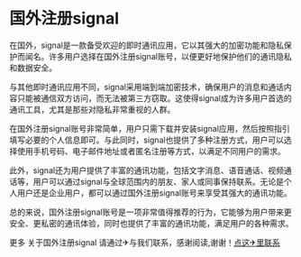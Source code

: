 # 国外注册signal

在国外，signal是一款备受欢迎的即时通讯应用，它以其强大的加密功能和隐私保护而闻名。许多用户选择在国外注册signal账号，以便更好地保护他们的通讯隐私和数据安全。

与其他即时通讯应用不同，signal采用端到端加密技术，确保用户的消息和通话内容只能被通信双方访问，而无法被第三方窃取。这使得signal成为许多用户首选的通讯工具，尤其是那些对隐私非常重视的人群。

在国外注册signal账号非常简单，用户只需下载并安装signal应用，然后按照指引填写必要的个人信息即可。与此同时，signal也提供了多种注册方式，用户可以选择使用手机号码、电子邮件地址或者匿名注册等方式，以满足不同用户的需求。

此外，signal还为用户提供了丰富的通讯功能，包括文字消息、语音通话、视频通话等，用户可以通过signal与全球范围内的朋友、家人或同事保持联系。无论是个人用户还是企业用户，都可以通过国外注册signal账号来享受其强大的通讯功能。

总的来说，国外注册signal账号是一项非常值得推荐的行为，它能够为用户带来更安全、更私密的通讯体验，同时也提供了丰富的通讯功能，满足用户的各种需求。

更多 关于国外注册signal 请通过✈与我们联系，感谢阅读,谢谢！[点这✈里联系](https://ss.k02.cc)